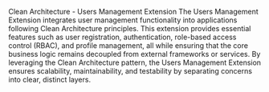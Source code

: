 Clean Architecture - Users Management Extension
The Users Management Extension integrates user management functionality into applications following Clean Architecture principles. This extension provides essential features such as user registration, authentication, role-based access control (RBAC), and profile management, all while ensuring that the core business logic remains decoupled from external frameworks or services.
By leveraging the Clean Architecture pattern, the Users Management Extension ensures scalability, maintainability, and testability by separating concerns into clear, distinct layers.